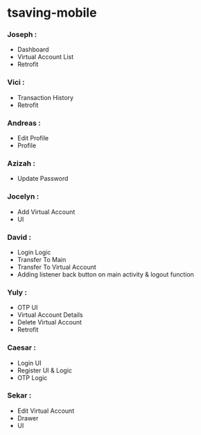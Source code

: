 # tsaving-mobile

### **Joseph** : 
   * Dashboard 
   * Virtual Account List
   * Retrofit

### **Vici** : 
   * Transaction History
   * Retrofit

### **Andreas** : 
   * Edit Profile
   * Profile

### **Azizah** : 
   * Update Password

### **Jocelyn** : 
   * Add Virtual Account
   * UI

### **David** : 
   * Login Logic
   * Transfer To Main
   * Transfer To Virtual Account
   * Adding listener back button on main activity & logout function

### **Yuly** : 
   * OTP UI
   * Virtual Account Details
   * Delete Virtual Account
   * Retrofit

### **Caesar** : 
   * Login UI
   * Register UI & Logic
   * OTP Logic

### **Sekar** : 
   * Edit Virtual Account
   * Drawer
   * UI
